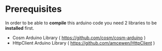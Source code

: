 Prerequisites
=============

In order to be able to **compile** this arduino code you need 2 libraries to be **installed** first.

* Cosm Arduino Library ( https://github.com/cosm/cosm-arduino )
* HttpClient Arduino Library ( https://github.com/amcewen/HttpClient )
